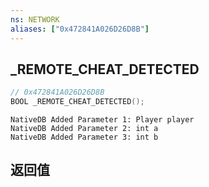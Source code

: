 ```yaml
---
ns: NETWORK
aliases: ["0x472841A026D26D8B"]
---
```

## _REMOTE_CHEAT_DETECTED

```c
// 0x472841A026D26D8B
BOOL _REMOTE_CHEAT_DETECTED();
```

```
NativeDB Added Parameter 1: Player player
NativeDB Added Parameter 2: int a
NativeDB Added Parameter 3: int b
```

## 返回值
